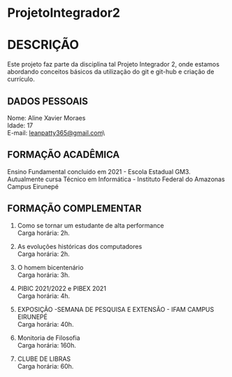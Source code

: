 # ProjetoIntegrador2


# DESCRIÇÃO

Este projeto faz parte da disciplina tal Projeto Integrador 2, onde estamos abordando conceitos básicos da utilização do git e git-hub e criação de currículo.


## DADOS PESSOAIS

Nome: Aline Xavier Moraes\
Idade: 17\
E-mail: leanpatty365@gmail.com\

## FORMAÇÃO ACADÊMICA

Ensino Fundamental concluido em 2021 - Escola Estadual GM3.\
Autualmente cursa Técnico em Informática - Instituto Federal do Amazonas Campus Eirunepé

## FORMAÇÃO COMPLEMENTAR

1. Como se tornar um estudante de alta performance\
Carga horária: 2h.

2. As evoluções históricas dos computadores\
Carga horária: 2h.

3. O homem bicentenário\
Carga horária: 3h.

4. PIBIC 2021/2022 e PIBEX 2021\
Carga horária: 4h.

5. EXPOSIÇÃO -SEMANA DE PESQUISA E EXTENSÃO - IFAM CAMPUS EIRUNEPÉ\
Carga horária: 40h.

6. Monitoria de Filosofia\
Carga horária: 160h.

7. CLUBE DE LIBRAS\
Carga horária: 60h.




